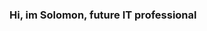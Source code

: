 ### Hi, im Solomon, future IT professional

<!--
**Sburroughs2122/Sburroughs2122** is a ✨ _special_ ✨ repository because its `README.md` (this file) appears on your GitHub profile.

